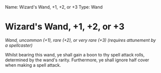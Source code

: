 Name: Wizard's Wand, +1, +2, or +3
Type: Wand

# Wizard's Wand, +1, +2, or +3
_Wand, uncommon (+1), rare (+2), or very rare (+3) (requires attunement by a spellcaster)_

Whilst bearing this wand, ye shall gain a boon to thy spell attack rolls, determined by the wand's rarity. Furthermore, ye shall ignore half cover when making a spell attack.